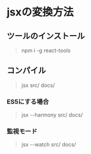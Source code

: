 # jsxの変換方法
## ツールのインストール
> npm i -g react-tools
## コンパイル
> jsx src/ docs/

### ES5にする場合
> jsx --harmony src/ docs/

### 監視モード
> jsx --watch src/ docs/
